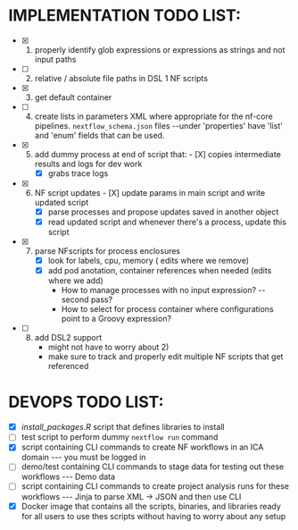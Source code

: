 # IMPLEMENTATION TODO LIST:
- [X] 1) properly identify glob expressions or expressions as strings and not input paths
- [ ] 2) relative / absolute file paths in DSL 1 NF scripts
- [X] 3) get default container
- [ ] 4) create lists in parameters XML where appropriate for the nf-core pipelines. 
 	```nextflow_schema.json``` files --under 'properties' have 'list' and 'enum' fields that can be used.
- [X] 5) add dummy process at end of script that:
      	       	- [X] copies intermediate results and logs for dev work
		- [X] grabs trace logs
- [X] 6) NF script updates
      	    	- [X] update params in main script and write updated script
		- [X] parse processes and propose updates saved in another object
		- [X] read updated script and whenever there's a process, update this script
- [X] 7) parse NFscripts for process enclosures
		- [X] look for labels, cpu, memory  ( edits where we remove)
		- [X] add pod anotation, container references when needed (edits where we add)
		  - How to manage processes with no input expression? -- second pass?
		  - How to select for process container where configurations point to a Groovy expression?
- [ ] 8) add DSL2 support
 		- might not have to worry about 2)
 		- make sure to track and properly edit multiple NF scripts that get referenced

# DEVOPS TODO LIST:
- [X]  *install_packages.R* script that defines libraries to install
- [ ]   test script to perform dummy ```nextflow run``` command
- [X]   script containing CLI commands to create NF workflows in an ICA domain --- you must be logged in
- [ ]   demo/test containing CLI commands to stage data for testing out these workflows --- Demo data
- [ ]   script containing CLI commands to create project analysis runs for these workflows --- Jinja to parse XML -> JSON and then use CLI
- [X] 	Docker image that contains all the scripts, binaries, and libraries ready for all users to use thes scripts without having to worry about any setup
